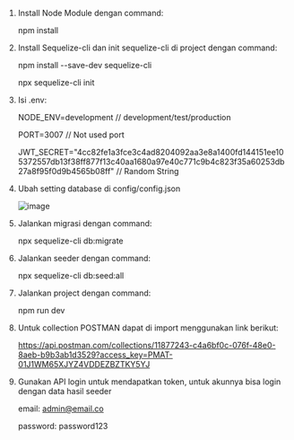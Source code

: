 1. Install Node Module dengan command:
   
	npm install
   
2. Install Sequelize-cli dan init sequelize-cli di project dengan command:
   
	npm install --save-dev sequelize-cli

	npx sequelize-cli init

3. Isi .env:
   
	NODE_ENV=development // development/test/production

	
 	PORT=3007 // Not used port
	
 	JWT_SECRET="4cc82fe1a3fce3c4ad8204092aa3e8a1400fd144151ee105372557db13f38ff877f13c40aa1680a97e40c771c9b4c823f35a60253db27a8f95f0d9b4565b08ff" // Random String

4. Ubah setting database di config/config.json

   ![image](https://github.com/aldo1567/test-jsm/assets/62138780/97b320c6-a8e2-454c-88f1-4a5866c57af8)


5. Jalankan migrasi dengan command:

	npx sequelize-cli db:migrate

6. Jalankan seeder dengan command:
   
	npx sequelize-cli db:seed:all

7. Jalankan project dengan command:

	npm run dev

8. Untuk collection POSTMAN dapat di import menggunakan link berikut:

	https://api.postman.com/collections/11877243-c4a6bf0c-076f-48e0-8aeb-b9b3ab1d3529?access_key=PMAT-01J1WM65XJYZ4VDDEZBZTKY5YJ

9. Gunakan API login untuk mendapatkan token, untuk akunnya bisa login dengan data hasil seeder
    
    email: admin@email.co

    password: password123
